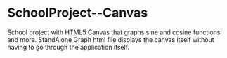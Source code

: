 # SchoolProject--Canvas
School project with HTML5 Canvas that graphs sine and cosine functions and more.
StandAlone Graph html file displays the canvas itself without having to go through the application itself.
